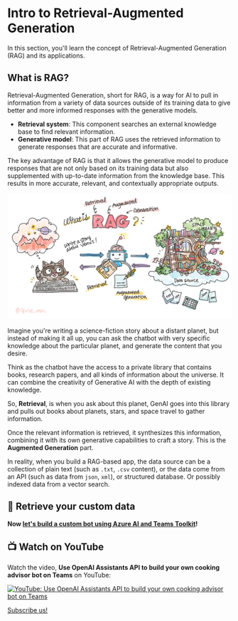 # Intro to Retrieval-Augmented Generation

In this section, you'll learn the concept of Retrieval-Augmented Generation (RAG) and its applications.

## What is RAG?

Retrieval-Augmented Generation, short for RAG, is a way for AI to pull in information from a variety of data sources outside of its training data to give better and more informed responses with the generative models.

- **Retrieval system**: This component searches an external knowledge base to find relevant information.
- **Generative model**: This part of RAG uses the retrieved information to generate responses that are accurate and informative.

The key advantage of RAG is that it allows the generative model to produce responses that are not only based on its training data but also supplemented with up-to-date information from the knowledge base. This results in more accurate, relevant, and contextually appropriate outputs.

![RAG as a magical library](../images/doodle-rag.png)

Imagine you're writing a science-fiction story about a distant planet, but instead of making it all up, you can ask the chatbot with very specific knowledge about the particular planet, and generate the content that you desire.

Think as the chatbot have the access to a private library that contains books, research papers, and all kinds of information about the universe. It can combine the creativity of Generative AI with the depth of existing knowledge.

So, **Retrieval**, is when you ask about this planet, GenAI goes into this library and pulls out books about planets, stars, and space travel to gather information.

Once the relevant information is retrieved, it synthesizes this information, combining it with its own generative capabilities to craft a story. This is the **Augmented Generation** part.

In reality, when you build a RAG-based app, the data source can be a collection of plain text (such as `.txt`, `.csv` content), or the data come from an API (such as data from `json`, `xml`), or structured database. Or possibly indexed data from a vector search.

## 🚀 Retrieve your custom data

**Now [let's build a custom bot using Azure AI and Teams Toolkit](sample/README.md)!**

## 📺 Watch on YouTube

Watch the video, **Use OpenAI Assistants API to build your own cooking advisor bot on Teams** on YouTube:

[![YouTube: Use OpenAI Assistants API to build your own cooking advisor bot on Teams](https://img.youtube.com/vi/1k4XGgsqfTM/0.jpg)](https://youtu.be/1k4XGgsqfTM?si=909QFuvEcSfwo7rh)

[Subscribe us!](https://www.youtube.com/channel/UCV_6HOhwxYLXAGd-JOqKPoQ?sub_confirmation=1)